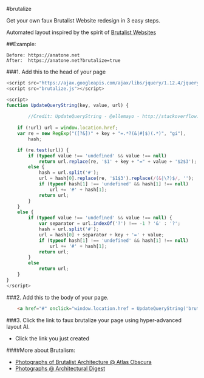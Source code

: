 #brutalize

Get your own faux Brutalist Website redesign in 3 easy steps.

Automated layout inspired by the spirit of [Brutalist Websites](http://brutalistwebsites.com/)

##Example:

	Before:	https://anatone.net
	After:	https://anatone.net?brutalize=true


###1. Add this to the head of your page

```javascript
<script src="https://ajax.googleapis.com/ajax/libs/jquery/1.12.4/jquery.min.js"></script>
<script src="brutalize.js"></script>

<script>	
function UpdateQueryString(key, value, url) {
		
		//Credit: UpdateQueryString - @ellemayo - http://stackoverflow.com/a/11654596/12919
		
    if (!url) url = window.location.href;
    var re = new RegExp("([?&])" + key + "=.*?(&|#|$)(.*)", "gi"),
        hash;

    if (re.test(url)) {
        if (typeof value !== 'undefined' && value !== null)
            return url.replace(re, '$1' + key + "=" + value + '$2$3');
        else {
            hash = url.split('#');
            url = hash[0].replace(re, '$1$3').replace(/(&|\?)$/, '');
            if (typeof hash[1] !== 'undefined' && hash[1] !== null) 
                url += '#' + hash[1];
            return url;
        }
    }
    else {
        if (typeof value !== 'undefined' && value !== null) {
            var separator = url.indexOf('?') !== -1 ? '&' : '?';
            hash = url.split('#');
            url = hash[0] + separator + key + '=' + value;
            if (typeof hash[1] !== 'undefined' && hash[1] !== null) 
                url += '#' + hash[1];
            return url;
        }
        else
            return url;
    }
}
</script>
```

###2. Add this to the body of your page.

```html
	<a href="#" onclick="window.location.href = UpdateQueryString('brutalize', 'true'); return false;">Brutalize this page now!</a>
```

###3. Click the link to faux brutalize your page using hyper-advanced layout AI.

* Click the link you just created

####More about Brutalism:

* [Photographs of Brutalist Architecture @ Atlas Obscura](http://www.atlasobscura.com/articles/starkly-beautiful-brutalist-buildings-photographed-in-black-and-white)
* [Photographs @ Architectural Digest](http://www.architecturaldigest.com/story/brutalist-architecture-masterpieces)
 